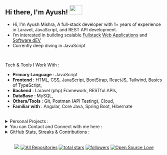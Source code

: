 ## Hi there, I'm Ayush!  <img src="https://github.com/TheDudeThatCode/TheDudeThatCode/blob/master/Assets/Developer.gif" width="40"  height="30">

- Hi, I’m Ayush Mishra, A full-stack developer with 1+ years of experience in Laravel, JavaScript, and REST API development.
- I’m interested in building scalable [Fullstack Web Applications](https://www.geeksforgeeks.org/what-is-full-stack-development/) and [Software dEV](https://en.wikipedia.org/wiki/Software_development)
- Currently deep diving in JavaScript

<br>

Tech & Tools I Work With :  <br>
- **Primary Language** : JavaScript
- **Frontend** : HTML, CSS, JavaScript, BootStrap, ReactJS, Tailwind, Basics of TypeScript, <br>
- **Backend** : Laravel (php) Framework, RESTful APIs, <br>
- **DataBase** : MySQL, <br>
- **Others/Tools** : Git, Postman (API Testing), Cloud, <br>
- **Familiar with** : Angular, Core Java, Spring Boot, Hibernate <br>

<br>

<!-- ---------------------------------------------------------------------------------------------------------------------------------------------------------------->
<!-- ---------------------------------------------------------------------------------------------------------------------------------------------------------------->
<details>
     <summary> Personal Projects : </summary>

<br>

<div align="center">
     <table cellpadding="15" cellspacing="0" style="border-collapse: collapse; width: 100%; margin: 20px auto;">
          <thead>
               <tr style="color: white;">
                    <th style="padding: 15px; text-align: center; font-weight: bold;">Project Name</th>
                    <th style="padding: 15px; text-align: center; font-weight: bold;">Tech Stack</th>
                    <th style="padding: 15px; text-align: center; font-weight: bold;">Date</th>
                    <th style="padding: 15px; text-align: center; font-weight: bold;">Description</th>
                    <th style="padding: 15px; text-align: center; font-weight: bold;">Repository</th>
               </tr>
          </thead>
          <tbody>
               <!-- 2025 Projects (Latest) -->
                <tr>
                    <th colspan="5">📈 &nbsp; 2025 Projects</th>
                </tr>
               <tr>
                    <td style="padding: 12px; text-align: center; font-weight: bold; color: #ffffff;">
                         LaraBaseX
                    </td>
                    <td style="padding: 12px; text-align: center; color: #cbd5e0;">
                         Laravel, React, Shadcn UI
                    </td>
                    <td style="padding: 12px; text-align: center; color: #cbd5e0;">
                         2025
                    </td>
                    <td style="padding: 12px; text-align: center; color: #cbd5e0;">
                         Secure, modular, production-ready base project using Laravel 12 with ReactJS
                    </td>
                    <td style="padding: 12px; text-align: center;">
                         <a href="https://github.com/ayush-sleeping/LaraBaseX" target="_blank">
                              <img src="https://img.shields.io/badge/View%20Code-000000?style=for-the-badge&logo=github&logoColor=white" alt="GitHub">
                         </a>
                    </td>
               </tr>
               <tr>
                    <td style="padding: 12px; text-align: center; font-weight: bold; color: #ffffff;">
                         WriteOn
                    </td>
                    <td style="padding: 12px; text-align: center; color: #cbd5e0;">
                         React, Firebase, JavaScript, HTML, CSS
                    </td>
                    <td style="padding: 12px; text-align: center; color: #cbd5e0;">
                         2025
                    </td>
                    <td style="padding: 12px; text-align: center; color: #cbd5e0;">
                         A modern blogging frontend built with React + Vite + Firebase
                    </td>
                    <td style="padding: 12px; text-align: center;">
                         <a href="https://github.com/ayush-sleeping/WriteOn" target="_blank">
                              <img src="https://img.shields.io/badge/View%20Code-000000?style=for-the-badge&logo=github&logoColor=white" alt="GitHub">
                         </a>
                    </td>
               </tr>
               <tr>
                    <td style="padding: 12px; text-align: center; font-weight: bold; color: #ffffff;">
                         DailyBuzz
                    </td>
                    <td style="padding: 12px; text-align: center; color: #cbd5e0;">
                         React, NewsAPI, JavaScript, HTML, CSS
                    </td>
                    <td style="padding: 12px; text-align: center; color: #cbd5e0;">
                         2025
                    </td>
                    <td style="padding: 12px; text-align: center; color: #cbd5e0;">
                         A visually rich, modular news web app built with React and Vite, fetching live news from NewsAPI.org
                    </td>
                    <td style="padding: 12px; text-align: center;">
                         <a href="https://github.com/ayush-sleeping/DailyBuzz" target="_blank">
                              <img src="https://img.shields.io/badge/View%20Code-000000?style=for-the-badge&logo=github&logoColor=white" alt="GitHub">
                         </a>
                    </td>
               </tr>
               <tr>
                    <td style="padding: 12px; text-align: center; font-weight: bold; color: #ffffff;">
                         Personal Portfolio
                    </td>
                    <td style="padding: 12px; text-align: center; color: #cbd5e0;">
                         HTML, CSS, JavaScript, Firebase
                    </td>
                    <td style="padding: 12px; text-align: center; color: #cbd5e0;">
                         2023-2025
                    </td>
                    <td style="padding: 12px; text-align: center; color: #cbd5e0;">
                         Personal Portfolio Website showcasing my skills, projects, and experience
                    </td>
                    <td style="padding: 12px; text-align: center;">
                         <a href="https://github.com/ayush-sleeping/Personal-Portfolio" target="_blank">
                              <img src="https://img.shields.io/badge/View%20Code-000000?style=for-the-badge&logo=github&logoColor=white" alt="GitHub">
                         </a>
                    </td>
               </tr>
               <!-- 2023 Projects -->
                <tr>
                    <th colspan="5">📈 &nbsp;  2023 Projects</th>
                </tr>
               <tr>
                    <td style="padding: 12px; text-align: center; font-weight: bold; color: #ffffff;">
                         NFT-Ecommerce
                    </td>
                    <td style="padding: 12px; text-align: center; color: #cbd5e0;">
                         Angular, JavaScript, HTML, CSS
                    </td>
                    <td style="padding: 12px; text-align: center; color: #cbd5e0;">
                         2023
                    </td>
                    <td style="padding: 12px; text-align: center; color: #cbd5e0;">
                         E-commerce platform with user authentication, product listings, shopping cart management, and order tracking
                    </td>
                    <td style="padding: 12px; text-align: center;">
                         <a href="https://github.com/ayush-sleeping/NFT-Ecommerce" target="_blank">
                              <img src="https://img.shields.io/badge/View%20Code-000000?style=for-the-badge&logo=github&logoColor=white" alt="GitHub">
                         </a>
                    </td>
               </tr>
               <tr>
                    <td style="padding: 12px; text-align: center; font-weight: bold; color: #ffffff;">
                         Angular ToDo
                    </td>
                    <td style="padding: 12px; text-align: center; color: #cbd5e0;">
                         Angular, JavaScript, HTML, CSS
                    </td>
                    <td style="padding: 12px; text-align: center; color: #cbd5e0;">
                         2023
                    </td>
                    <td style="padding: 12px; text-align: center; color: #cbd5e0;">
                         ToDo application built while getting started with Angular framework
                    </td>
                    <td style="padding: 12px; text-align: center;">
                         <a href="https://github.com/ayush-sleeping/Angular_PracticeProjects/tree/main/Angular%20Basic%20Project/Todo%20List" target="_blank">
                              <img src="https://img.shields.io/badge/View%20Code-000000?style=for-the-badge&logo=github&logoColor=white" alt="GitHub">
                         </a>
                    </td>
               </tr>
               <tr>
                    <td style="padding: 12px; text-align: center; font-weight: bold; color: #ffffff;">
                         Brija-Stream
                    </td>
                    <td style="padding: 12px; text-align: center; color: #cbd5e0;">
                         HTML, CSS, JavaScript
                    </td>
                    <td style="padding: 12px; text-align: center; color: #cbd5e0;">
                         2023
                    </td>
                    <td style="padding: 12px; text-align: center; color: #cbd5e0;">
                         Frontend entertainment website powered by HTML, CSS, JavaScript, and API integration
                    </td>
                    <td style="padding: 12px; text-align: center;">
                         <a href="https://github.com/ayush-sleeping/Brija-Stream" target="_blank">
                              <img src="https://img.shields.io/badge/View%20Code-000000?style=for-the-badge&logo=github&logoColor=white" alt="GitHub">
                         </a>
                    </td>
               </tr>
               <tr>
                    <td style="padding: 12px; text-align: center; font-weight: bold; color: #ffffff;">
                         JaBri-Travel
                    </td>
                    <td style="padding: 12px; text-align: center; color: #cbd5e0;">
                         HTML, CSS, JavaScript
                    </td>
                    <td style="padding: 12px; text-align: center; color: #cbd5e0;">
                         2023
                    </td>
                    <td style="padding: 12px; text-align: center; color: #cbd5e0;">
                         Fully responsive travel platform for exploring India's diverse landscapes and cultural heritage
                    </td>
                    <td style="padding: 12px; text-align: center;">
                         <a href="https://github.com/ayush-sleeping/JaBri-Travel" target="_blank">
                              <img src="https://img.shields.io/badge/View%20Code-000000?style=for-the-badge&logo=github&logoColor=white" alt="GitHub">
                         </a>
                    </td>
               </tr>
               <!-- 2021-2022 Projects -->
                <tr>
                    <th colspan="5">📈 &nbsp;  2021 - 2022 Projects</th>
                </tr>
               <tr>
                    <td style="padding: 12px; text-align: center; font-weight: bold; color: #ffffff;">
                         Hex-code-color-picker-extension
                    </td>
                    <td style="padding: 12px; text-align: center; color: #cbd5e0;">
                         HTML, CSS, JavaScript
                    </td>
                    <td style="padding: 12px; text-align: center; color: #cbd5e0;">
                         2021-2022
                    </td>
                    <td style="padding: 12px; text-align: center; color: #cbd5e0;">
                         A chrome extension where you can pick any color hex code
                    </td>
                    <td style="padding: 12px; text-align: center;">
                         <a href="https://github.com/ayush-sleeping/Hex-code-color-picker-extension" target="_blank">
                              <img src="https://img.shields.io/badge/View%20Code-000000?style=for-the-badge&logo=github&logoColor=white" alt="GitHub">
                         </a>
                    </td>
               </tr>
               <tr>
                    <td style="padding: 12px; text-align: center; font-weight: bold; color: #ffffff;">
                         JavaScript-mini-Projects
                    </td>
                    <td style="padding: 12px; text-align: center; color: #cbd5e0;">
                         HTML, CSS, JavaScript
                    </td>
                    <td style="padding: 12px; text-align: center; color: #cbd5e0;">
                         2021-2022
                    </td>
                    <td style="padding: 12px; text-align: center; color: #cbd5e0;">
                         JavaScript mini projects made during learning and practicing JavaScript, CSS, HTML
                    </td>
                    <td style="padding: 12px; text-align: center;">
                         <a href="https://github.com/ayush-sleeping/JavaScript-mini-Projects" target="_blank">
                              <img src="https://img.shields.io/badge/View%20Code-000000?style=for-the-badge&logo=github&logoColor=white" alt="GitHub">
                         </a>
                    </td>
               </tr>
               <!-- 2020-2021 Projects -->
                <tr>
                    <th colspan="5">📈 &nbsp;  2020 - 2021 Projects</th>
                </tr>
               <tr>
                    <td style="padding: 12px; text-align: center; font-weight: bold; color: #ffffff;">
                         CSS-Cards
                    </td>
                    <td style="padding: 12px; text-align: center; color: #cbd5e0;">
                         HTML, CSS
                    </td>
                    <td style="padding: 12px; text-align: center; color: #cbd5e0;">
                         2020-2021
                    </td>
                    <td style="padding: 12px; text-align: center; color: #cbd5e0;">
                         Profile, Hover, Social Media Cards made during learning and practicing HTML & CSS
                    </td>
                    <td style="padding: 12px; text-align: center;">
                         <a href="https://github.com/ayush-sleeping/CSS-Cards" target="_blank">
                              <img src="https://img.shields.io/badge/View%20Code-000000?style=for-the-badge&logo=github&logoColor=white" alt="GitHub">
                         </a>
                    </td>
               </tr>
               <tr>
                    <td style="padding: 12px; text-align: center; font-weight: bold; color: #ffffff;">
                         CSS-mini-Projects
                    </td>
                    <td style="padding: 12px; text-align: center; color: #cbd5e0;">
                         HTML, CSS
                    </td>
                    <td style="padding: 12px; text-align: center; color: #cbd5e0;">
                         2020-2021
                    </td>
                    <td style="padding: 12px; text-align: center; color: #cbd5e0;">
                         CSS mini projects made during learning and practicing CSS and HTML
                    </td>
                    <td style="padding: 12px; text-align: center;">
                         <a href="https://github.com/ayush-sleeping/CSS-mini-Projects" target="_blank">
                              <img src="https://img.shields.io/badge/View%20Code-000000?style=for-the-badge&logo=github&logoColor=white" alt="GitHub">
                         </a>
                    </td>
               </tr>
               <tr>
                    <td style="padding: 12px; text-align: center; font-weight: bold; color: #ffffff;">
                         HTML-mini-Projects
                    </td>
                    <td style="padding: 12px; text-align: center; color: #cbd5e0;">
                         HTML
                    </td>
                    <td style="padding: 12px; text-align: center; color: #cbd5e0;">
                         2020-2021
                    </td>
                    <td style="padding: 12px; text-align: center; color: #cbd5e0;">
                         HTML mini projects made during learning and practicing HTML
                    </td>
                    <td style="padding: 12px; text-align: center;">
                         <a href="https://github.com/ayush-sleeping/HTML-mini-Projects" target="_blank">
                              <img src="https://img.shields.io/badge/View%20Code-000000?style=for-the-badge&logo=github&logoColor=white" alt="GitHub">
                         </a>
                    </td>
               </tr>
          </tbody>
     </table>
</div>

<br>

</details>

<!-- ---------------------------------------------------------------------------------------------------------------------------------------------------------------->
<!-- ---------------------------------------------------------------------------------------------------------------------------------------------------------------->
<details>
     <summary> You can Contact and Connect with me here : </summary>

<br>

<br>

<div align="center">
     <table>
  <tr>
    <td>
      <a href="https://www.linkedin.com/in/ayush-b-m/">
        <img height="30" src="https://img.shields.io/badge/linkedin-blue.svg?&style=for-the-badge&logo=linkedin&logoColor=white"/>
      </a>
    </td>
    <td>
      <a href="https://github.com/ayush-sleeping">
        <img height="30" src="https://img.shields.io/badge/Github-%23000000.svg?&style=for-the-badge&logo=github&logoColor=white"/>
      </a>
    </td>
    <td>
      <a href="https://twitter.com/AyushBM1">
        <img height="30" src="https://img.shields.io/badge/Twitter-1DA1F2?style=for-the-badge&logo=twitter&logoColor=white">
      </a>
    </td>
  </tr>
</table>
</div>

</details>

<!-- ---------------------------------------------------------------------------------------------------------------------------------------------------------------->
<!-- ---------------------------------------------------------------------------------------------------------------------------------------------------------------->

<details>
  <summary>GitHub Stats, Streaks & Contributions :</summary>
  <br>

<table>
  <tr>
    <th colspan="2" style="text-align: center;"> ⚡ &nbsp;  GitHub Stats and Top Languages</th>
  </tr>
  <tr>
    <td>
      <a href="https://github.com/anuraghazra/github-readme-stats" title="GitHub Stats Source">
        <img height="165em" src="https://github-readme-stats.vercel.app/api?username=ayush-sleeping&show_icons=true&theme=react&border_color=61dafb&hide_border=true&include_all_commits=true" />
      </a>
    </td>
    <td>
      <a href="https://github.com/anuraghazra/github-readme-stats" title="Top Languages Source">
        <img height="165em" src="https://github-readme-stats.vercel.app/api/top-langs/?username=ayush-sleeping&hide=c%23,powershell,Mathematica,Ruby,Objective-C,Objective-C%2b%2b,Cuda&title_color=61dafb&text_color=ffffff&icon_color=61dafb&bg_color=20232a&langs_count=8&layout=compact&border_color=61dafb&hide_border=true" />
      </a>
    </td>
  </tr>
  <tr>
    <th colspan="2" style="text-align: center;">🔥 &nbsp;  GitHub Streaks</th>
  </tr>
  <tr>
    <td colspan="2" align="center">
      <a href="https://github.com/denvercoder1/github-readme-streak-stats" title="Streak Stats Source">
        <img height="180em" src="https://github-readme-streak-stats.herokuapp.com/?user=ayush-sleeping&theme=react&border=61dafb&hide_border=true" />
      </a>
    </td>
  </tr>
  <tr>
    <th colspan="2" style="text-align: center;">📈 &nbsp; Contribution Graph</th>
  </tr>
  <tr>
    <td colspan="2" align="center">
      <a href="https://github.com/ashutosh00710/github-readme-activity-graph" title="Activity Graph Source">
        <img src="https://github-readme-activity-graph.vercel.app/graph?username=ayush-sleeping&bg_color=0d0e12&color=1c81ce&line=0f1129&point=079ae4&area=true&hide_border=true" />
      </a>
    </td>
  </tr>
  <tr>
    <th colspan="2" style="text-align: center;"></th>
  </tr>
  <tr>
    <td colspan="2" align="center">

[![Stay Motivated](https://img.shields.io/badge/Stay-Motivated-teal.svg?style=for-the-badge)](https://github.com/ayush-sleeping)
[![Think Big](https://img.shields.io/badge/Think-Big-orange.svg?style=for-the-badge)](https://github.com/ayush-sleeping)
[![Work Hard](https://img.shields.io/badge/Work-Hard-blue.svg?style=for-the-badge)](https://github.com/ayush-sleeping)

      
</td>
  </tr>
</table>

</details>

<br>

<!-- --------------------------------------------------------------------------------------------------------------------------------------------------------------------- -->



<p align="center">
  <a href="https://visitorbadge.io/status?path=https%3A%2F%2Fgithub.com%2Fayush-sleeping"><img src="https://api.visitorbadge.io/api/visitors?path=https%3A%2F%2Fgithub.com%2Fayush-sleeping&countColor=%237B1E7A" /></a>
  <a href="https://github.com/ayush-sleeping?tab=repositories"><img alt="All Repositories" title="All Repositories" src="https://custom-icon-badges.herokuapp.com/badge/-All%20Repos-2962FF?style=for-the-badge&logoColor=white&logo=repo"/></a>
  <a href="https://github.com/ayush-sleeping?tab=repositories&sort=stargazers">
    <img alt="total stars" title="Total stars on GitHub" src="https://custom-icon-badges.herokuapp.com/badge/dynamic/json?logo=star&color=55960c&labelColor=488207&label=Stars&style=for-the-badge&query=%24.stars&url=https://api.github-star-counter.workers.dev/user/ayush-sleeping"/></a>
  <a href="https://github.com/ayush-sleeping?tab=followers">
    <img alt="followers" title="Follow me on Github" src="https://custom-icon-badges.herokuapp.com/github/followers/ayush-sleeping?color=236ad3&labelColor=1155ba&style=for-the-badge&logo=person-add&label=Follow&logoColor=white"/></a>
  <a href="#"><img alt="Open Source Love" src="https://img.shields.io/badge/dynamic/json?logo=github&label=GitHub%20Forks&style=for-the-badge&query=%24.forks&url=https://api.github-star-counter.workers.dev/user/ayush-sleeping" > </a>






<br>







<!-- 

<div align="center">
<h2> "Hey, How you doin'?" <img src="https://emojis.slackmojis.com/emojis/images/1531849430/4246/blob-sunglasses.gif?1531849430" width="30"/> ,  &nbsp; &nbsp; Welcome to  "Ayush  Mishra's"  profile!  <img src="https://github.com/TheDudeThatCode/TheDudeThatCode/blob/master/Assets/Developer.gif" width="50"  height="30">. </h2>
     <p>  Skilled in FullStack Web development Applications  </p>
</div>

<br>



<p align="center">
  <a href="https://visitorbadge.io/status?path=https%3A%2F%2Fgithub.com%2Fayush-sleeping"><img src="https://api.visitorbadge.io/api/visitors?path=https%3A%2F%2Fgithub.com%2Fayush-sleeping&countColor=%237B1E7A" /></a>
  <a href="https://github.com/ayush-sleeping?tab=repositories"><img alt="All Repositories" title="All Repositories" src="https://custom-icon-badges.herokuapp.com/badge/-All%20Repos-2962FF?style=for-the-badge&logoColor=white&logo=repo"/></a>
  <a href="https://github.com/ayush-sleeping?tab=repositories&sort=stargazers">
    <img alt="total stars" title="Total stars on GitHub" src="https://custom-icon-badges.herokuapp.com/badge/dynamic/json?logo=star&color=55960c&labelColor=488207&label=Stars&style=for-the-badge&query=%24.stars&url=https://api.github-star-counter.workers.dev/user/ayush-sleeping"/></a>
  <a href="https://github.com/ayush-sleeping?tab=followers">
    <img alt="followers" title="Follow me on Github" src="https://custom-icon-badges.herokuapp.com/github/followers/ayush-sleeping?color=236ad3&labelColor=1155ba&style=for-the-badge&logo=person-add&label=Follow&logoColor=white"/></a>
  <a href="#"><img alt="Open Source Love" src="https://img.shields.io/badge/dynamic/json?logo=github&label=GitHub%20Forks&style=for-the-badge&query=%24.forks&url=https://api.github-star-counter.workers.dev/user/ayush-sleeping" > </a>

</p>
<br>

- 👋 Hi, I’m Ayush Mishra, A full-stack developer with 1+ years of experience in Laravel, JavaScript, and REST API development.
- 👀 I’m interested in [Fullstack Web. Developing](https://www.geeksforgeeks.org/what-is-full-stack-development/) and [Software dEV](https://en.wikipedia.org/wiki/Software_development)
- 🌱 Currently deep diving in FullStack Web Development Applications
-  📫 Skilled in :
  
       - Frontend : HTML, CSS, JavaScript, BootStrap, ReactJS, Tailwind, Basics of TypeScript
       - Backend : Laravel (php) Framework, RESTful APIs
       - DataBase : MySQL
       - Others/Tools : Git, Postman (API Testing), Cloud
       - Familiar with Angular, Core Java, Spring Boot, Hibernate

 -->

   <!-- 
<table style="width: 100%; border-collapse: collapse;">
  <thead>
    <tr>
      <th style="padding: 12px 16px;">Primary Language</th>
      <th style="padding: 12px 16px;">Frontend</th>
      <th style="padding: 12px 16px;">Backend</th>
      <th style="padding: 12px 16px;">Database</th>
      <th style="padding: 12px 16px;">Library</th>
      <th style="padding: 12px 16px;">Others</th>
    </tr>
  </thead>
  <tbody>
    <tr>
      <td style="padding: 12px 16px;">JavaScript</td>
      <td style="padding: 12px 16px;">HTML</td>
      <td style="padding: 12px 16px;">Laravel Php Framework</td>
      <td style="padding: 12px 16px;">MySQL</td>
      <td style="padding: 12px 16px;">ReactJS</td>
      <td style="padding: 12px 16px;">Git & GitHub</td>
    </tr>
    <tr>
      <td style="padding: 12px 16px;"></td>
      <td style="padding: 12px 16px;">CSS</td>
      <td style="padding: 12px 16px;"></td>
      <td style="padding: 12px 16px;"></td>
      <td style="padding: 12px 16px;">Bootstrap</td>
      <td style="padding: 12px 16px;">RESTful APIs</td>
    </tr>
    <tr>
      <td style="padding: 12px 16px;"></td>
      <td style="padding: 12px 16px;">JavaScript</td>
      <td style="padding: 12px 16px;"></td>
      <td style="padding: 12px 16px;"></td>
      <td style="padding: 12px 16px;">Tailwind CSS</td>
      <td style="padding: 12px 16px;">Postman (API Testing)</td>
    </tr>
    <tr>
      <td style="padding: 12px 16px;"></td>
      <td style="padding: 12px 16px;"></td>
      <td style="padding: 12px 16px;"></td>
      <td style="padding: 12px 16px;"></td>
      <td style="padding: 12px 16px;"></td>
      <td style="padding: 12px 16px;">AWS</td>
    </tr>
    <tr>
      <td style="padding: 12px 16px;"></td>
      <td style="padding: 12px 16px;"></td>
      <td style="padding: 12px 16px;"></td>
      <td style="padding: 12px 16px;"></td>
      <td style="padding: 12px 16px;"></td>
      <td style="padding: 12px 16px;">VS Code / Code Editors</td>
    </tr>
    <tr>
        <th colspan="6" style="text-align: center;">Familiar with Angular, Core Java, Spring Boot, Hibernate </th>
    </tr>
  </tbody>
</table>
-->

<!-- - 📫 Skilled in **Laravel, MySQL, JavaScript, HTML, CSS, Basics of ReactJS Library, BootStrap Framework & Tailwind Framework** -->
